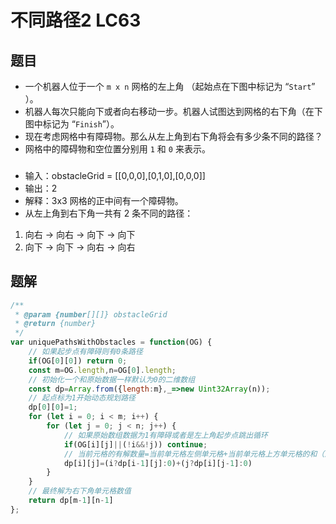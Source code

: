 # 不同路径2 LC63
## 题目
* 一个机器人位于一个 `m x n` 网格的左上角 （起始点在下图中标记为 “`Start`” ）。
* 机器人每次只能向下或者向右移动一步。机器人试图达到网格的右下角（在下图中标记为 “`Finish`”）。
* 现在考虑网格中有障碍物。那么从左上角到右下角将会有多少条不同的路径？
* 网格中的障碍物和空位置分别用 `1` 和 `0` 来表示。
###
* 输入：obstacleGrid = [[0,0,0],[0,1,0],[0,0,0]]
* 输出：2
* 解释：3x3 网格的正中间有一个障碍物。
* 从左上角到右下角一共有 2 条不同的路径：
1. 向右 -> 向右 -> 向下 -> 向下
2. 向下 -> 向下 -> 向右 -> 向右

## 题解
```javascript
/**
 * @param {number[][]} obstacleGrid
 * @return {number}
 */
var uniquePathsWithObstacles = function(OG) {
    // 如果起步点有障碍则有0条路径
    if(OG[0][0]) return 0;
    const m=OG.length,n=OG[0].length;
    // 初始化一个和原始数据一样默认为0的二维数组
    const dp=Array.from({length:m},_=>new Uint32Array(n));
    // 起点标为1开始动态规划路径
    dp[0][0]=1;
    for (let i = 0; i < m; i++) {
        for (let j = 0; j < n; j++) {
            // 如果原始数组数据为1有障碍或者是左上角起步点跳出循环
            if(OG[i][j]||(!i&&!j)) continue;
            // 当前元格的有解数量=当前单元格左侧单元格+当前单元格上方单元格的和（遇到边界则为+0）
            dp[i][j]=(i?dp[i-1][j]:0)+(j?dp[i][j-1]:0)
        }
    }
    // 最终解为右下角单元格数值
    return dp[m-1][n-1]
};
```
